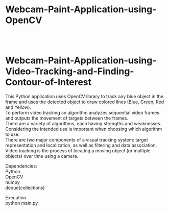 # Webcam-Paint-Application-using-OpenCV
<br><br>
# Webcam-Paint-Application-using-Video-Tracking-and-Finding-Contour-of-Interest

This Python application uses OpenCV library to track any blue object in the frame and uses the detected object to draw colored lines (Blue, Green, Red and Yellow).<br>
To perform video tracking an algorithm analyzes sequential video frames and outputs the movement of targets between the frames.<br>
There are a variety of algorithms, each having strengths and weaknesses. Considering the intended use is important when choosing which algorithm to use.<br> 
There are two major components of a visual tracking system: target representation and localization, as well as filtering and data association.<br>
Video tracking is the process of locating a moving object (or multiple objects) over time using a camera.<br>
 
Dependencies:<br>
Python<br>
OpenCV<br>
numpy<br>
deque(collections)<br>

Execution<br>
python main.py<br>

<br>
